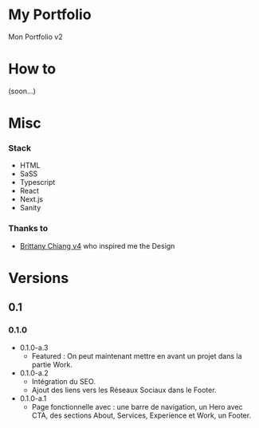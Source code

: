# My Portfolio

Mon Portfolio v2

# How to

(soon...)

# Misc

### Stack

- HTML
- SaSS
- Typescript
- React
- Next.js
- Sanity

### Thanks to

- [Brittany Chiang v4](https://github.com/bchiang7/v4) who inspired me the Design

# Versions

## 0.1

### 0.1.0

- 0.1.0-a.3
    - Featured : On peut maintenant mettre en avant un projet dans la partie Work.
- 0.1.0-a.2
    - Intégration du SEO.
    - Ajout des liens vers les Réseaux Sociaux dans le Footer.
- 0.1.0-a.1
    - Page fonctionnelle avec : une barre de navigation, un Hero avec CTA, des sections About, Services, Experience et Work, un Footer.






